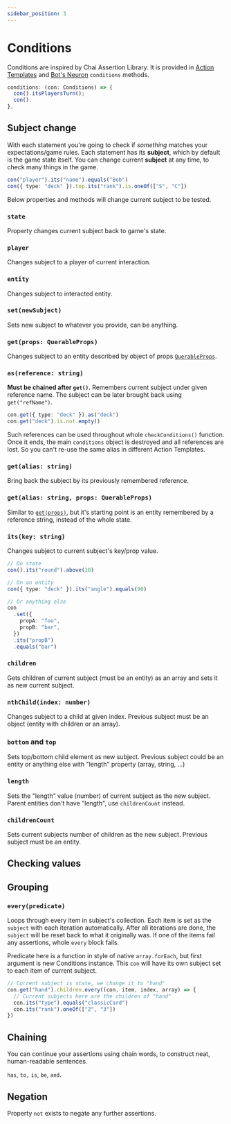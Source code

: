 ```yaml
---
sidebar_position: 3
---
```


# Conditions

Conditions are inspired by Chai Assertion Library. It is provided in [Action Templates](./action-templates) and [Bot's Neuron](./bots#botneuron) `conditions` methods.

```ts
conditions: (con: Conditions) => {
  con().itsPlayersTurn();
  con().
},
```

## Subject change

With each statement you're going to check if _something_ matches your expectations/game rules. Each statement has its **subject**, which by default is the game state itself. You can change current **subject** at any time, to check many things in the game.

```typescript
con("player").its("name").equals("Bob")
con({ type: "deck" }).top.its("rank").is.oneOf(["S", "C"])
```

Below properties and methods will change current subject to be tested.

### `state`

Property changes current subject back to game's state.

### `player`

Changes subject to a player of current interaction.

### `entity`

Changes subject to interacted entity.

### `set(newSubject)`

Sets new subject to whatever you provide, can be anything.

### `get(props: QuerableProps)`

Changes subject to an entity described by object of props [`QuerableProps`](/api/server/interfaces/QuerableProps).

### `as(reference: string)`

**Must be chained after `get()`.** Remembers current subject under given reference name. The subject can be later brought back using `get("refName")`.

```typescript
con.get({ type: "deck" }).as("deck")
con.get("deck").is.not.empty()
```

Such references can be used throughout whole `checkConditions()` function. Once it ends, the main `conditions` object is destroyed and all references are lost. So you can't re-use the same alias in different Action Templates.

### `get(alias: string)`

Bring back the subject by its previously remembered reference.

### `get(alias: string, props: QuerableProps)`

Similar to [`get(props)`](#getprops-querableprops), but it's starting point is an entity remembered by a reference string, instead of the whole state.

### `its(key: string)`

Changes subject to current subject's key/prop value.

```typescript
// On state
con().its("round").above(10)

// On an entity
con({ type: "deck" }).its("angle").equals(90)

// Or anything else
con
  .set({
    propA: "foo",
    propB: "bar",
  })
  .its("propB")
  .equals("bar")
```

### `children`

Gets children of current subject (must be an entity) as an array and sets it as new current subject.

### `nthChild(index: number)`

Changes subject to a child at given index. Previous subject must be an object (entity with children or an array).

### `bottom` and `top`

Sets top/bottom child element as new subject. Previous subject could be an entity or anything else with "length" property (array, string, ...)

### `length`

Sets the "length" value (number) of current subject as the new subject. Parent entities don't have "length", use `childrenCount` instead.

### `childrenCount`

Sets current subjects number of children as the new subject. Previous subject must be an entity.

## Checking values

## Grouping

### `every(predicate)`

Loops through every item in subject's collection.
Each item is set as the `subject` with each iteration automatically.
After all iterations are done, the `subject` will be reset back to what it originally was.
If one of the items fail any assertions, whole `every` block fails.

Predicate here is a function in style of native `array.forEach`, but first argument is new Conditions instance. This `con` will have its own subject set to each item of current subject.

```typescript
// Current subject is state, we change it to "hand"
con.get("hand").children.every((con, item, index, array) => {
  // Current subjects here are the children of "hand"
  con.its("type").equals("classicCard")
  con.its("rank").oneOf(["2", "3"])
})
```

## Chaining

You can continue your assertions using chain words, to construct neat, human-readable sentences.

`has`, `to,` `is`, `be`, `and`.

## Negation

Property `not` exists to negate any further assertions.
